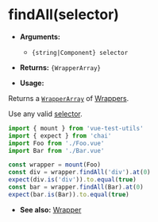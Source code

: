 # findAll(selector)

- **Arguments:**
  - `{string|Component} selector`

- **Returns:** `{WrapperArray}`

- **Usage:**

Returns a [`WrapperArray`](/docs/en/api/wrapper-array/README.md) of [Wrappers](/docs/en/api/wrapper/README.md). 

Use any valid [selector](/docs/en/api/selectors.md).

```js
import { mount } from 'vue-test-utils'
import { expect } from 'chai'
import Foo from './Foo.vue'
import Bar from './Bar.vue'

const wrapper = mount(Foo)
const div = wrapper.findAll('div').at(0)
expect(div.is('div')).to.equal(true)
const bar = wrapper.findAll(Bar).at(0)
expect(bar.is(Bar)).to.equal(true)
```

- **See also:** [Wrapper](/docs/en/api/wrapper/README.md)